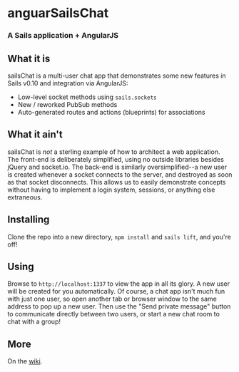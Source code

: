 # anguarSailsChat

### A Sails application + AngularJS

## What it is

sailsChat is a multi-user chat app that demonstrates some new features in Sails v0.10 and integration via AngularJS:

* Low-level socket methods using `sails.sockets`
* New / reworked PubSub methods
* Auto-generated routes and actions (blueprints) for associations

## What it ain't
sailsChat is *not* a sterling example of how to architect a web application.  The front-end is deliberately simplified, using no outside libraries besides jQuery and socket.io.  The back-end is similarly oversimplified--a new user is created whenever a socket connects to the server, and destroyed as soon as that socket disconnects.  This allows us to easily demonstrate concepts without having to implement a login system, sessions, or anything else extraneous.

## Installing
Clone the repo into a new directory, `npm install` and `sails lift`, and you're off!

## Using

Browse to `http://localhost:1337` to view the app in all its glory.  A new user will be created for you automatically.  Of course, a chat app isn't much fun with just one user, so open another tab or browser window to the same address to pop up a new user.  Then use the "Send private message" button to communicate directly between two users, or start a new chat room to chat with a group!

## More

On the [wiki](https://github.com/balderdashy/sailsChat/wiki).
